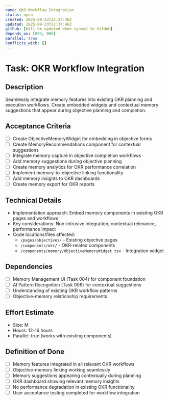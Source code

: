 ```yaml
---
name: OKR Workflow Integration
status: open
created: 2025-09-23T22:37:46Z
updated: 2025-09-23T22:37:46Z
github: [Will be updated when synced to GitHub]
depends_on: [004, 006]
parallel: true
conflicts_with: []
---
```


# Task: OKR Workflow Integration

## Description
Seamlessly integrate memory features into existing OKR planning and execution workflows. Create embedded widgets and contextual memory suggestions that appear during objective planning and completion.

## Acceptance Criteria
- [ ] Create ObjectiveMemoryWidget for embedding in objective forms
- [ ] Create MemoryRecommendations component for contextual suggestions
- [ ] Integrate memory capture in objective completion workflows
- [ ] Add memory suggestions during objective planning
- [ ] Create memory analytics for OKR performance correlation
- [ ] Implement memory-to-objective linking functionality
- [ ] Add memory insights to OKR dashboards
- [ ] Create memory export for OKR reports

## Technical Details
- Implementation approach: Embed memory components in existing OKR pages and workflows
- Key considerations: Non-intrusive integration, contextual relevance, performance impact
- Code locations/files affected:
  - `/pages/objectives/` - Existing objective pages
  - `/components/okr/` - OKR-related components
  - `/components/memory/ObjectiveMemoryWidget.tsx` - Integration widget

## Dependencies
- [ ] Memory Management UI (Task 004) for component foundation
- [ ] AI Pattern Recognition (Task 006) for contextual suggestions
- [ ] Understanding of existing OKR workflow patterns
- [ ] Objective-memory relationship requirements

## Effort Estimate
- Size: M
- Hours: 12-16 hours
- Parallel: true (works with existing components)

## Definition of Done
- [ ] Memory features integrated in all relevant OKR workflows
- [ ] Objective-memory linking working seamlessly
- [ ] Memory suggestions appearing contextually during planning
- [ ] OKR dashboard showing relevant memory insights
- [ ] No performance degradation in existing OKR functionality
- [ ] User acceptance testing completed for workflow integration
